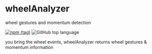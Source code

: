 # wheelAnalyzer
wheel gestures and momentum detection

[![npm (tag)](https://img.shields.io/npm/v/wheel-analyzer/latest.svg)](https://www.npmjs.com/package/use-location-state)
![GitHub top language](https://img.shields.io/github/languages/top/xiel/wheel-analyzer.svg)

you bring the wheel events, wheelAnalyzer returns wheel gestures & momentum information
